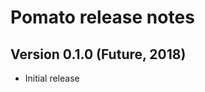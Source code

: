 Pomato release notes
========================


Version 0.1.0 (Future, 2018)
-------------------------------

  * Initial release
